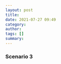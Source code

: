 ```yaml
---
layout: post
title: 
date: 2021-07-27 09:49
category: 
author: 
tags: []
summary: 
---
```


### Scenario 3